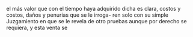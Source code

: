 el más valor que con el tiempo haya adquirido dicha es clara, costos y costos, daños y penurias que se le irroga- ren solo con su simple Juzgamiento en que se le revela de otro pruebas aunque por derecho se requiera, y esta venta se